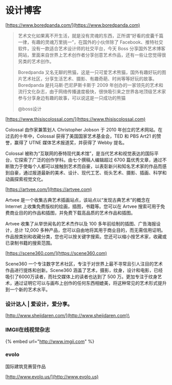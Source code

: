 # 设计博客

[https://www.boredpanda.com/](https://www.boredpanda.com)

> 艺术文化如果离不开生活，就是没有灵魂的东西，正所谓“好看的皮囊千篇一律，有趣的灵魂万里挑一”，在国外的小伙伴除了 Facebook、推特社交软件，没有一款适合艺术设计师的社交平台，今天 Boss 分享国外艺术博客网站，里面来自世界上艺术创作者分享创意艺术作品，还有一些让您觉得很另类的艺术创作。
>
> Boredpanda 又名无聊的熊猫，这是一只可爱艺术熊猫，国外有趣好玩的图片艺术社区，分享生活艺术、摄影、有趣奇葩、时尚等等好玩的故事。Boredpanda 是托马斯·巴尼萨斯卡斯于 2009 年创办的一家领先的艺术和流行文化杂志，由于网络传播速度极快，很快吸引来之世界各地顶级艺术家参与分享身边有趣的故事，可以说这是一只成功的熊猫
>
> @boss设计

[https://www.thisiscolossal.com/](https://www.thisiscolossal.com)

Colossal 由作家兼策划人 Christopher Jobson 于 2010 年创立的艺术网站。在过去的十年中，Colossal 获得了美国国家艺术基金会，TED 和 PBS Art21 的赞誉，赢得了 UTNE 媒体艺术报道奖，并获得了 Webby 提名。

Colossal 被称为“互联网的泰特现代美术馆”，是当代艺术和视觉表达的国际平台，它探索了广泛的创作学科。由七个撰稿人编辑超过 6700 篇优秀文章，通过不断致力于使每个人都可以接触到艺术而自豪，以表彰新兴和知名艺术家的作品而感到自豪，通过报道最新的美术、设计、现代工艺、街头艺术、摄影、插画、科学和动画探索视觉文化。

[https://artvee.com/](https://artvee.com)

Artvee 是一个收集古典艺术插画站点，该站点以“发现古典艺术”的概念在 Internet 上收集免费版权的绘画，插图，书籍等。您可以在 Artvee 搜索可用于免费商业目的的作品和插图，并免费下载高品质的艺术作品和插图。

Artvee 收集了从举世闻名的艺术杰作以及 100 多年前绘制的插图、广告海报设计，总计 12,000 多种产品，您可以自由地将其用于商业目的，而无需信用证明。作品按类别和收藏分类，您也可以按关键字搜索。您还可以缩小按艺术家，收藏或已录制书籍的搜索范围。

[https://scene360.com/](https://scene360.com)

Scene360 一个专注数字艺术社区，专注于对世界上最不寻常且引人注目的艺术作品进行提炼和创新。Scene360 涵盖了艺术，摄影，纹身，设计和电影，已经吸引了6000万读者，而社交媒体上的读者也达到了 500 万。更加专注于纹身艺术，通过证明它可以与画布上创作的任何东西相媲美，将这种常见的艺术形式提升到一个新的艺术水平。

### 设计达人 | 爱设计，爱分享。

[http://www.shejidaren.com/](http://www.shejidaren.com)\


### IMGII在线视觉杂志

{% embed url="http://www.imgii.com" %}

### evolo

国际建筑竞赛营作品

[http://www.evolo.us/](http://www.evolo.us)
